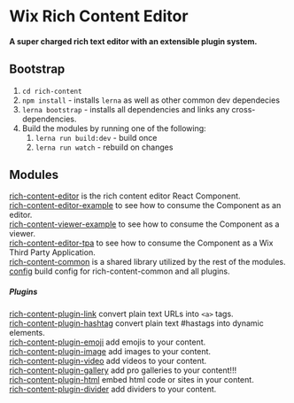 # Wix Rich Content Editor

#### A super charged rich text editor with an extensible plugin system.

## Bootstrap
1. `cd rich-content`
2. `npm install` - installs `lerna` as well as other common dev dependecies
3. `lerna bootstrap` - installs all dependencies and links any cross-dependencies.
4. Build the modules by running one of the following:
    1. `lerna run build:dev` - build once
    2. `lerna run watch` - rebuild on changes


## Modules


[rich-content-editor](https://github.com/wix-incubator/rich-content/tree/master/rich-content-editor) is the rich content editor React Component.  
[rich-content-editor-example](https://github.com/wix-incubator/rich-content/tree/master/rich-content-editor-example) to see how to consume the Component as an editor.  
[rich-content-viewer-example](https://github.com/wix-incubator/rich-content/tree/master/rich-content-viewer-example) to see how to consume the Component as a viewer.  
[rich-content-editor-tpa](https://github.com/wix-incubator/rich-content/tree/master/rich-content-editor-tpa) to see how to consume the Component as a Wix Third Party Application.  
[rich-content-common](https://github.com/wix-incubator/rich-content/tree/master/rich-content-common) is a shared library utilized by the rest of the modules.  
[config](https://github.com/wix-incubator/rich-content/tree/master/config) build config for rich-content-common and all plugins.  

##### Plugins

[rich-content-plugin-link](https://github.com/wix-incubator/rich-content/tree/master/rich-content-plugin-link) convert plain text URLs into `<a>` tags.  
[rich-content-plugin-hashtag](https://github.com/wix-incubator/rich-content/tree/master/rich-content-plugin-hashtag) convert plain text #hastags into dynamic elements.  
[rich-content-plugin-emoji](https://github.com/wix-incubator/rich-content/tree/master/rich-content-plugin-emoji) add emojis to your content.  
[rich-content-plugin-image](https://github.com/wix-incubator/rich-content/tree/master/rich-content-plugin-image) add images to your content.  
[rich-content-plugin-video](https://github.com/wix-incubator/rich-content/tree/master/rich-content-plugin-video) add videos to your content.  
[rich-content-plugin-gallery](https://github.com/wix-incubator/rich-content/tree/master/rich-content-plugin-gallery) add pro galleries to your content!!!  
[rich-content-plugin-html](https://github.com/wix-incubator/rich-content/tree/master/rich-content-plugin-html) embed html code or sites in your content.  
[rich-content-plugin-divider](https://github.com/wix-incubator/rich-content/tree/master/rich-content-plugin-divider) add dividers to your content.  